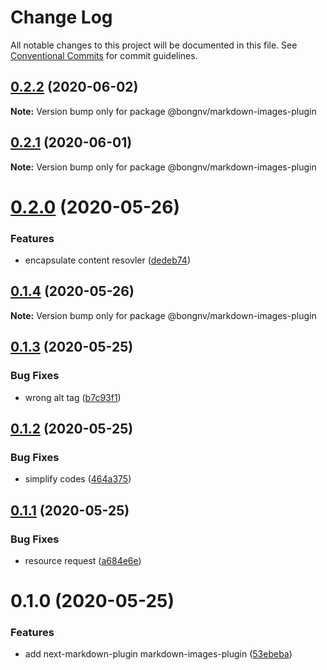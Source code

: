 # Change Log

All notable changes to this project will be documented in this file.
See [Conventional Commits](https://conventionalcommits.org) for commit guidelines.

## [0.2.2](https://github.com/bongnv/markdown-loader/compare/@bongnv/markdown-images-plugin@0.2.1...@bongnv/markdown-images-plugin@0.2.2) (2020-06-02)

**Note:** Version bump only for package @bongnv/markdown-images-plugin





## [0.2.1](https://github.com/bongnv/markdown-loader/compare/@bongnv/markdown-images-plugin@0.2.0...@bongnv/markdown-images-plugin@0.2.1) (2020-06-01)

**Note:** Version bump only for package @bongnv/markdown-images-plugin





# [0.2.0](https://github.com/bongnv/markdown-loader/compare/@bongnv/markdown-images-plugin@0.1.4...@bongnv/markdown-images-plugin@0.2.0) (2020-05-26)


### Features

* encapsulate content resovler ([dedeb74](https://github.com/bongnv/markdown-loader/commit/dedeb74b74c446cb0e98a7afb906d98d4e728054))





## [0.1.4](https://github.com/bongnv/markdown-loader/compare/@bongnv/markdown-images-plugin@0.1.3...@bongnv/markdown-images-plugin@0.1.4) (2020-05-26)

**Note:** Version bump only for package @bongnv/markdown-images-plugin





## [0.1.3](https://github.com/bongnv/markdown-loader/compare/@bongnv/markdown-images-plugin@0.1.2...@bongnv/markdown-images-plugin@0.1.3) (2020-05-25)


### Bug Fixes

* wrong alt tag ([b7c93f1](https://github.com/bongnv/markdown-loader/commit/b7c93f1aa91d20b9a1aab35b6a2b0c629b6b3689))





## [0.1.2](https://github.com/bongnv/markdown-loader/compare/@bongnv/markdown-images-plugin@0.1.1...@bongnv/markdown-images-plugin@0.1.2) (2020-05-25)


### Bug Fixes

* simplify codes ([464a375](https://github.com/bongnv/markdown-loader/commit/464a375b01887e1713c75136701fa9229a30189a))





## [0.1.1](https://github.com/bongnv/markdown-loader/compare/@bongnv/markdown-images-plugin@0.1.0...@bongnv/markdown-images-plugin@0.1.1) (2020-05-25)


### Bug Fixes

* resource request ([a684e6e](https://github.com/bongnv/markdown-loader/commit/a684e6e61b27c64eacedd91c7d5ffeedfc7d9206))





<a name="0.1.0"></a>
# 0.1.0 (2020-05-25)


### Features

* add next-markdown-plugin markdown-images-plugin ([53ebeba](https://github.com/bongnv/markdown-loader/commit/53ebeba))
